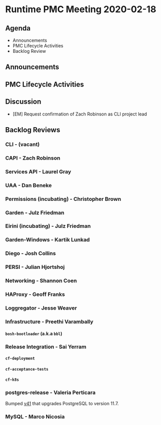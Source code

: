 # Runtime PMC Meeting 2020-02-18

## Agenda

* Announcements
* PMC Lifecycle Activities
* Backlog Review


## Announcements


## PMC Lifecycle Activities


## Discussion

- [EM] Request confirmation of Zach Robinson as CLI project lead


## Backlog Reviews

### CLI - (vacant)


### CAPI - Zach Robinson


### Services API - Laurel Gray


### UAA - Dan Beneke


### Permissions (incubating) - Christopher Brown


### Garden - Julz Friedman


### Eirini (incubating) - Julz Friedman


### Garden-Windows - Kartik Lunkad


### Diego - Josh Collins


### PERSI - Julian Hjortshoj


### Networking - Shannon Coen


### HAProxy - Geoff Franks


### Loggregator - Jesse Weaver


### Infrastructure - Preethi Varambally

#### `bosh-bootloader` (a.k.a `bbl`)


### Release Integration - Sai Yerram

#### `cf-deployment`


#### `cf-acceptance-tests`


#### `cf-k8s`


### postgres-release - Valeria Perticara
Bumped [v41](https://github.com/cloudfoundry/postgres-release/releases/tag/v41) that upgrades PostgreSQL to version 11.7.

### MySQL - Marco Nicosia
